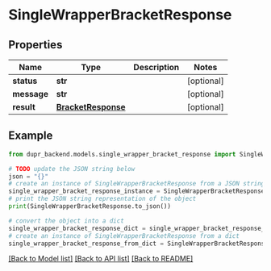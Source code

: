 # SingleWrapperBracketResponse


## Properties

Name | Type | Description | Notes
------------ | ------------- | ------------- | -------------
**status** | **str** |  | [optional] 
**message** | **str** |  | [optional] 
**result** | [**BracketResponse**](BracketResponse.md) |  | [optional] 

## Example

```python
from dupr_backend.models.single_wrapper_bracket_response import SingleWrapperBracketResponse

# TODO update the JSON string below
json = "{}"
# create an instance of SingleWrapperBracketResponse from a JSON string
single_wrapper_bracket_response_instance = SingleWrapperBracketResponse.from_json(json)
# print the JSON string representation of the object
print(SingleWrapperBracketResponse.to_json())

# convert the object into a dict
single_wrapper_bracket_response_dict = single_wrapper_bracket_response_instance.to_dict()
# create an instance of SingleWrapperBracketResponse from a dict
single_wrapper_bracket_response_from_dict = SingleWrapperBracketResponse.from_dict(single_wrapper_bracket_response_dict)
```
[[Back to Model list]](../README.md#documentation-for-models) [[Back to API list]](../README.md#documentation-for-api-endpoints) [[Back to README]](../README.md)


